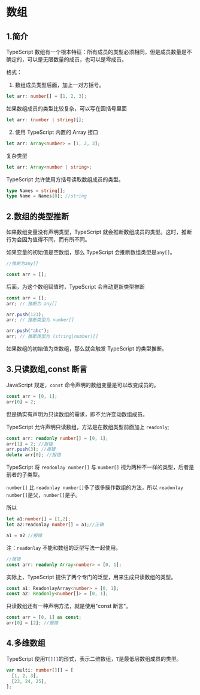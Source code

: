 # 数组

## 1.简介

TypeScript 数组有一个根本特征：所有成员的类型必须相同，但是成员数量是不确定的，可以是无限数量的成员，也可以是零成员。

格式：

1. 数组成员类型后面，加上一对方括号。

```ts
let arr: number[] = [1, 2, 3];
```

如果数组成员的类型比较复杂，可以写在圆括号里面

```ts
let arr: (number | string)[];
```

2. 使用 TypeScript 内置的 Array 接口

```ts
let arr: Array<number> = [1, 2, 3];
```

复杂类型

```ts
let arr: Array<number | string>;
```

TypeScript 允许使用方括号读取数组成员的类型。

```ts
type Names = string[];
type Name = Names[0]; //string
```

## 2.数组的类型推断

如果数组变量没有声明类型，TypeScript 就会推断数组成员的类型。这时，推断行为会因为值得不同，而有所不同。

如果变量的初始值是空数组，那么 TypeScript 会推断数组类型是`any[]`。

```ts
//推断为any[]

const arr = [];
```

后面，为这个数组赋值时，TypeScript 会自动更新类型推断

```ts
const arr = [];
arr; // 推断为 any[]

arr.push(123);
arr; // 推断类型为 number[]

arr.push("abc");
arr; // 推断类型为 (string|number)[]
```

如果数组的初始值为空数组，那么就会触发 TypeScript 的类型推断。

## 3.只读数组,const 断言

JavaScript 规定，`const` 命令声明的数组变量是可以改变成员的。

```js
const arr = [0, 1];
arr[0] = 2;
```

但是确实有声明为只读数组的需求，即不允许变动数组成员。

TypeScript 允许声明只读数组，方法是在数组类型前面加上 `readonly`;

```ts
const arr: readonly number[] = [0, 1];
arr[1] = 2; //报错
arr.push(3); //报错
delete arr[0]; //报错
```

TypeScript 将 `readonlay number[]` 与 `number[]` 视为两种不一样的类型，后者是前者的子类型。

`number[]` 比 `readonlay number[]`多了很多操作数组的方法，所以 `readonlay number[]`是父，`number[]`是子。

所以

```ts
let a1:number[] = [1,2];
let a2:readonlay number[] = a1;//正确

a1 = a2 //报错
```

注：`readonlay` 不能和数组的泛型写法一起使用。

```ts
//报错
const arr: readonly Array<number> = [0, 1];
```

实际上，TypeScript 提供了两个专门的泛型，用来生成只读数组的类型。

```ts
const a1: ReadonlayArray<number> = [0, 1];
const a2: Readonly<number[]> = [0, 1];
```

只读数组还有一种声明方法，就是使用"const 断言"。

```ts
const arr = [0, 1] as const;
arr[0] = [2]; //报错
```

## 4.多维数组

TypeScript 使用`T[][]`的形式，表示二维数组，`T`是最低层数组成员的类型。

```ts
var multi: number[][] = [
  [1, 2, 3],
  [23, 24, 25],
];
```
